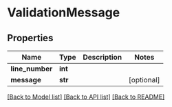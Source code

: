 # ValidationMessage

## Properties
Name | Type | Description | Notes
------------ | ------------- | ------------- | -------------
**line_number** | **int** |  | 
**message** | **str** |  | [optional] 

[[Back to Model list]](../README.md#documentation-for-models) [[Back to API list]](../README.md#documentation-for-api-endpoints) [[Back to README]](../README.md)


